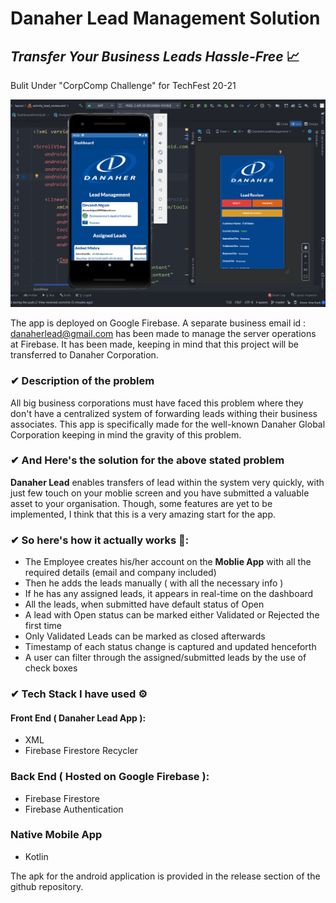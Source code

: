 # Danaher Lead Management Solution
## _Transfer Your Business Leads Hassle-Free_ 📈
Bulit Under  "CorpComp Challenge" for TechFest 20-21 

![Preview](/preview.png)

The app is deployed on Google Firebase. A separate business email id : danaherlead@gmail.com has been made to manage the server operations at Firebase. It has been made, keeping in mind that this project will be transferred to Danaher Corporation.

### ✔ Description  of the problem
All big business corporations must have faced this problem where they don't have a centralized system of forwarding leads withing their business associates. This app is specifically made for the well-known Danaher Global Corporation keeping in mind the gravity of this problem.

### ✔  And Here's the solution for the above stated problem
**Danaher Lead** enables transfers of lead within the system very quickly, with just few touch on your moblie screen and you have submitted a valuable asset to your organisation. Though, some features are yet to be implemented, I think that this is a very amazing start for the app.

### ✔  So here's how it actually works 📱:
- The Employee creates his/her account on the **Moblie App** with all the required details (email and company included)
- Then he adds the leads manually ( with all the necessary info )
- If he has any assigned leads, it appears in real-time on the dashboard
- All the leads, when submitted have default status of Open
- A lead with Open status can be marked either Validated or Rejected the first time
- Only Validated Leads can be marked as closed afterwards
- Timestamp of each status change is captured and updated henceforth
- A user can filter through the assigned/submitted leads by the use of check boxes

### ✔  Tech Stack I have used ⚙

#### Front End ( Danaher Lead App ):
- XML 
- Firebase Firestore Recycler

### Back End  ( Hosted on Google Firebase ):
- Firebase Firestore
- Firebase Authentication

### Native Mobile App 
- Kotlin

The apk for the android application is provided in the release section of the github repository. 
